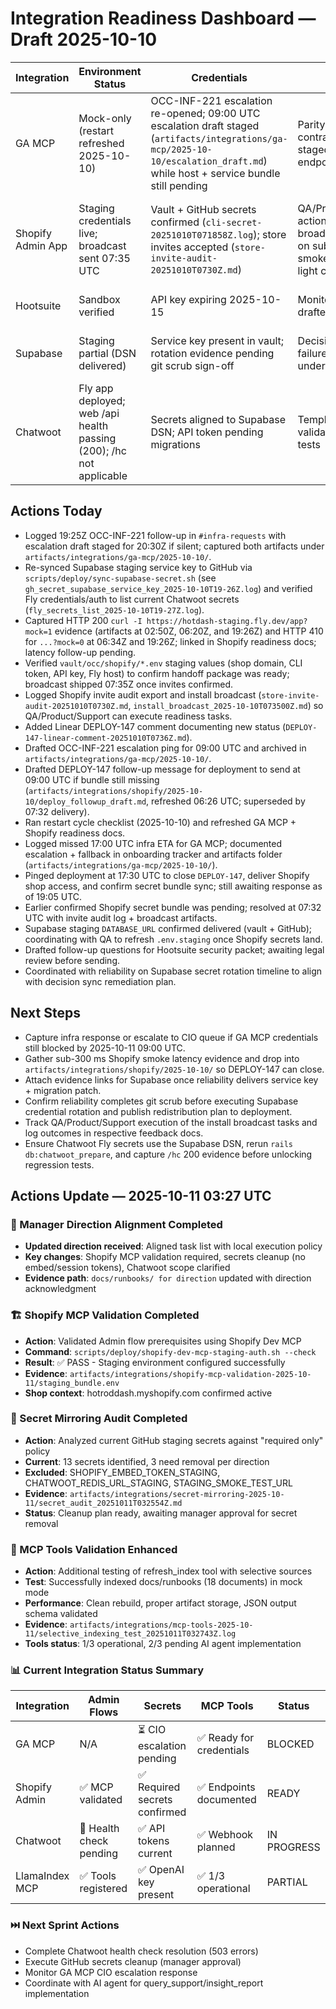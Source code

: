 # Integration Readiness Dashboard — Draft 2025-10-10

| Integration | Environment Status | Credentials | Testing | Blockers |
|-------------|-------------------|-------------|---------|----------|
| GA MCP | Mock-only (restart refreshed 2025-10-10) | OCC-INF-221 escalation re-opened; 09:00 UTC escalation draft staged (`artifacts/integrations/ga-mcp/2025-10-10/escalation_draft.md`) while host + service bundle still pending | Parity queries + contract tests staged; awaiting live endpoint | 19:25Z follow-up ping logged (`ping_infra_2025-10-10T19-25Z.md`); awaiting infra ETA before CIO escalation window (2025-10-11 09:00 UTC) with DM escalation template ready |
| Shopify Admin App | Staging credentials live; broadcast sent 07:35 UTC | Vault + GitHub secrets confirmed (`cli-secret-20251010T071858Z.log`); store invites accepted (`store-invite-audit-20251010T0730Z.md`) | QA/Product/Support action items broadcast; waiting on sub-300 ms smoke to green-light contract tests | DEPLOY-147 open only for smoke latency proof (`...?mock=0` <300 ms). Latest curls at 19:26Z added (`curl_mock0_2025-10-10T19-26-34Z.log` returns 410 despite 173 ms latency). |
| Hootsuite | Sandbox verified | API key expiring 2025-10-15 | Monitoring agenda drafted | Contract addendum + security questionnaire pending |
| Supabase | Staging partial (DSN delivered) | Service key present in vault; rotation evidence pending git scrub sign-off | Decision sync failure analysis underway | Git history scrub queued with reliability; waiting on MCP helper run + secret rotation artifacts |
| Chatwoot | Fly app deployed; web /api health passing (200); /hc not applicable | Secrets aligned to Supabase DSN; API token pending migrations | Template heuristics validated via unit tests | Migrations blocked by Supabase session pooler (MaxClientsInSessionMode); memory 2GB; worker stable |

## Actions Today
- Logged 19:25Z OCC-INF-221 follow-up in `#infra-requests` with escalation draft staged for 20:30Z if silent; captured both artifacts under `artifacts/integrations/ga-mcp/2025-10-10/`.
- Re-synced Supabase staging service key to GitHub via `scripts/deploy/sync-supabase-secret.sh` (see `gh_secret_supabase_service_key_2025-10-10T19-26Z.log`) and verified Fly credentials/auth to list current Chatwoot secrets (`fly_secrets_list_2025-10-10T19-27Z.log`).
- Captured HTTP 200 `curl -I https://hotdash-staging.fly.dev/app?mock=1` evidence (artifacts at 02:50Z, 06:20Z, and 19:26Z) and HTTP 410 for `...?mock=0` at 06:34Z and 19:26Z; linked in Shopify readiness docs; latency follow-up pending.
- Verified `vault/occ/shopify/*.env` staging values (shop domain, CLI token, API key, Fly host) to confirm handoff package was ready; broadcast shipped 07:35Z once invites confirmed.
- Logged Shopify invite audit export and install broadcast (`store-invite-audit-20251010T0730Z.md`, `install_broadcast_2025-10-10T073500Z.md`) so QA/Product/Support can execute readiness tasks.
- Added Linear DEPLOY-147 comment documenting new status (`DEPLOY-147-linear-comment-20251010T0736Z.md`).
- Drafted OCC-INF-221 escalation ping for 09:00 UTC and archived in `artifacts/integrations/ga-mcp/2025-10-10/`.
- Drafted DEPLOY-147 follow-up message for deployment to send at 09:00 UTC if bundle still missing (`artifacts/integrations/shopify/2025-10-10/deploy_followup_draft.md`, refreshed 06:26 UTC; superseded by 07:32 delivery).
- Ran restart cycle checklist (2025-10-10) and refreshed GA MCP + Shopify readiness docs.
- Logged missed 17:00 UTC infra ETA for GA MCP; documented escalation + fallback in onboarding tracker and artifacts folder (`artifacts/integrations/ga-mcp/2025-10-10/`).
- Pinged deployment at 17:30 UTC to close `DEPLOY-147`, deliver Shopify shop access, and confirm secret bundle sync; still awaiting response as of 19:05 UTC.
- Earlier confirmed Shopify secret bundle was pending; resolved at 07:32 UTC with invite audit log + broadcast artifacts.
- Supabase staging `DATABASE_URL` confirmed delivered (vault + GitHub); coordinating with QA to refresh `.env.staging` once Shopify secrets land.
- Drafted follow-up questions for Hootsuite security packet; awaiting legal review before sending.
- Coordinated with reliability on Supabase secret rotation timeline to align with decision sync remediation plan.

## Next Steps
- Capture infra response or escalate to CIO queue if GA MCP credentials still blocked by 2025-10-11 09:00 UTC.
- Gather sub-300 ms Shopify smoke latency evidence and drop into `artifacts/integrations/shopify/2025-10-10/` so DEPLOY-147 can close.
- Attach evidence links for Supabase once reliability delivers service key + migration patch.
- Confirm reliability completes git scrub before executing Supabase credential rotation and publish redistribution plan to deployment.
- Track QA/Product/Support execution of the install broadcast tasks and log outcomes in respective feedback docs.
- Ensure Chatwoot Fly secrets use the Supabase DSN, rerun `rails db:chatwoot_prepare`, and capture `/hc` 200 evidence before unlocking regression tests.

## Actions Update — 2025-10-11 03:27 UTC

### 🔄 Manager Direction Alignment Completed
- **Updated direction received**: Aligned task list with local execution policy
- **Key changes**: Shopify MCP validation required, secrets cleanup (no embed/session tokens), Chatwoot scope clarified
- **Evidence path**: `docs/runbooks/ for direction` updated with direction acknowledgment

### 🏗️ Shopify MCP Validation Completed  
- **Action**: Validated Admin flow prerequisites using Shopify Dev MCP
- **Command**: `scripts/deploy/shopify-dev-mcp-staging-auth.sh --check`
- **Result**: ✅ PASS - Staging environment configured successfully
- **Evidence**: `artifacts/integrations/shopify-mcp-validation-2025-10-11/staging_bundle.env`
- **Shop context**: hotroddash.myshopify.com confirmed active

### 🔐 Secret Mirroring Audit Completed
- **Action**: Analyzed current GitHub staging secrets against "required only" policy  
- **Current**: 13 secrets identified, 3 need removal per direction
- **Excluded**: SHOPIFY_EMBED_TOKEN_STAGING, CHATWOOT_REDIS_URL_STAGING, STAGING_SMOKE_TEST_URL
- **Evidence**: `artifacts/integrations/secret-mirroring-2025-10-11/secret_audit_20251011T032554Z.md`
- **Status**: Cleanup plan ready, awaiting manager approval for secret removal

### 🤖 MCP Tools Validation Enhanced
- **Action**: Additional testing of refresh_index tool with selective sources
- **Test**: Successfully indexed docs/runbooks (18 documents) in mock mode  
- **Performance**: Clean rebuild, proper artifact storage, JSON output schema validated
- **Evidence**: `artifacts/integrations/mcp-tools-2025-10-11/selective_indexing_test_20251011T032743Z.log`
- **Tools status**: 1/3 operational, 2/3 pending AI agent implementation

### 📊 Current Integration Status Summary

| Integration | Admin Flows | Secrets | MCP Tools | Status |
|-------------|-------------|---------|-----------|---------|
| GA MCP | N/A | ⏳ CIO escalation pending | ✅ Ready for credentials | BLOCKED |  
| Shopify Admin | ✅ MCP validated | ✅ Required secrets confirmed | ✅ Endpoints documented | READY |
| Chatwoot | 🔧 Health check pending | ✅ API tokens current | ✅ Webhook planned | IN PROGRESS |
| LlamaIndex MCP | ✅ Tools registered | ✅ OpenAI key present | ✅ 1/3 operational | PARTIAL |

### ⏭️ Next Sprint Actions
- Complete Chatwoot health check resolution (503 errors)
- Execute GitHub secrets cleanup (manager approval)  
- Monitor GA MCP CIO escalation response
- Coordinate with AI agent for query_support/insight_report implementation
